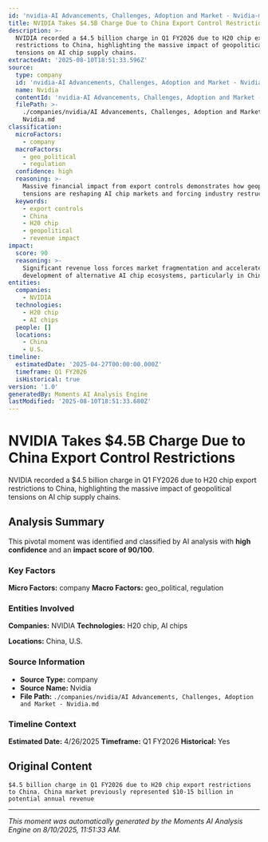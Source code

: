 ```yaml
---
id: 'nvidia-AI Advancements, Challenges, Adoption and Market - Nvidia-moment-2'
title: NVIDIA Takes $4.5B Charge Due to China Export Control Restrictions
description: >-
  NVIDIA recorded a $4.5 billion charge in Q1 FY2026 due to H20 chip export
  restrictions to China, highlighting the massive impact of geopolitical
  tensions on AI chip supply chains.
extractedAt: '2025-08-10T18:51:33.596Z'
source:
  type: company
  id: 'nvidia-AI Advancements, Challenges, Adoption and Market - Nvidia'
  name: Nvidia
  contentId: 'nvidia-AI Advancements, Challenges, Adoption and Market - Nvidia'
  filePath: >-
    ./companies/nvidia/AI Advancements, Challenges, Adoption and Market -
    Nvidia.md
classification:
  microFactors:
    - company
  macroFactors:
    - geo_political
    - regulation
  confidence: high
  reasoning: >-
    Massive financial impact from export controls demonstrates how geopolitical
    tensions are reshaping AI chip markets and forcing industry restructuring
  keywords:
    - export controls
    - China
    - H20 chip
    - geopolitical
    - revenue impact
impact:
  score: 90
  reasoning: >-
    Significant revenue loss forces market fragmentation and accelerates
    development of alternative AI chip ecosystems, particularly in China
entities:
  companies:
    - NVIDIA
  technologies:
    - H20 chip
    - AI chips
  people: []
  locations:
    - China
    - U.S.
timeline:
  estimatedDate: '2025-04-27T00:00:00.000Z'
  timeframe: Q1 FY2026
  isHistorical: true
version: '1.0'
generatedBy: Moments AI Analysis Engine
lastModified: '2025-08-10T18:51:33.680Z'
---
```

# NVIDIA Takes $4.5B Charge Due to China Export Control Restrictions

NVIDIA recorded a $4.5 billion charge in Q1 FY2026 due to H20 chip export restrictions to China, highlighting the massive impact of geopolitical tensions on AI chip supply chains.

## Analysis Summary

This pivotal moment was identified and classified by AI analysis with **high confidence** and an **impact score of 90/100**.

### Key Factors

**Micro Factors:** company
**Macro Factors:** geo_political, regulation

### Entities Involved

**Companies:** NVIDIA
**Technologies:** H20 chip, AI chips

**Locations:** China, U.S.

### Source Information

- **Source Type:** company
- **Source Name:** Nvidia
- **File Path:** `./companies/nvidia/AI Advancements, Challenges, Adoption and Market - Nvidia.md`

### Timeline Context

**Estimated Date:** 4/26/2025
**Timeframe:** Q1 FY2026
**Historical:** Yes

## Original Content

```
$4.5 billion charge in Q1 FY2026 due to H20 chip export restrictions to China. China market previously represented $10-15 billion in potential annual revenue
```

---

*This moment was automatically generated by the Moments AI Analysis Engine on 8/10/2025, 11:51:33 AM.*
